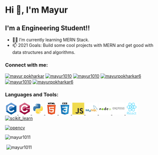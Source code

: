 <h1 align="left">Hi 👋, I'm Mayur</h1>
<h2 align="left">I'm a Engineering Student!!</h2>

- 👨‍💻 I’m currently learning MERN Stack.
- 📫 2021 Goals: Build some cool projects with MERN and get good with data structures and algorithms.

<h3 align="left">Connect with me:</h3>
<p align="left">
<a href="https://linkedin.com/in/mayur pokharkar" target="blank"><img align="center" src="https://raw.githubusercontent.com/rahuldkjain/github-profile-readme-generator/master/src/images/icons/Social/linked-in-alt.svg" alt="mayur pokharkar" height="30" width="40" /></a>
<a href="https://www.codechef.com/users/mayur1010" target="blank"><img align="center" src="https://cdn.jsdelivr.net/npm/simple-icons@3.1.0/icons/codechef.svg" alt="mayur1010" height="30" width="40" /></a>
<a href="https://www.hackerrank.com/mayur1010" target="blank"><img align="center" src="https://raw.githubusercontent.com/rahuldkjain/github-profile-readme-generator/master/src/images/icons/Social/hackerrank.svg" alt="mayur1010" height="30" width="40" /></a>
<a href="https://codeforces.com/profile/mayurpokharkar6" target="blank"><img align="center" src="https://cdn.jsdelivr.net/npm/simple-icons@3.0.1/icons/codeforces.svg" alt="mayurpokharkar6" height="30" width="40" /></a>
<a href="https://www.leetcode.com/the_4D" target="blank"><img align="center" src="https://raw.githubusercontent.com/rahuldkjain/github-profile-readme-generator/master/src/images/icons/Social/leet-code.svg" alt="mayur1010" height="30" width="40" /></a>
<a href="https://auth.geeksforgeeks.org/user/mayurpokharkar6" target="blank"><img align="center" src="https://raw.githubusercontent.com/rahuldkjain/github-profile-readme-generator/master/src/images/icons/Social/geeks-for-geeks.svg" alt="mayurpokharkar6" height="30" width="40" /></a>
</p>

<h3 align="left">Languages and Tools:</h3>
<p align="left"> <a href="https://www.cprogramming.com/" target="_blank"> <img src="https://raw.githubusercontent.com/devicons/devicon/master/icons/c/c-original.svg" alt="c" width="40" height="40"/> </a> 
<a href="https://www.w3schools.com/cpp/" target="_blank"> <img src="https://raw.githubusercontent.com/devicons/devicon/master/icons/cplusplus/cplusplus-original.svg" alt="cplusplus" width="40" height="40"/> </a> 
<a href="https://www.python.org" target="_blank"> <img src="https://raw.githubusercontent.com/devicons/devicon/master/icons/python/python-original.svg" alt="python" width="40" height="40"/> </a>
<a href="https://www.w3.org/html/" target="_blank"> <img src="https://raw.githubusercontent.com/devicons/devicon/master/icons/html5/html5-original-wordmark.svg" alt="html5" width="40" height="40"/> </a>  
<a href="https://www.w3schools.com/css/" target="_blank"> <img src="https://raw.githubusercontent.com/devicons/devicon/master/icons/css3/css3-original-wordmark.svg" alt="css3" width="40" height="40"/> </a> 
<a href="https://developer.mozilla.org/en-US/docs/Web/JavaScript" target="_blank"> <img src="https://raw.githubusercontent.com/devicons/devicon/master/icons/javascript/javascript-original.svg" alt="javascript" width="40" height="40"/> </a> 
<a href="https://www.mysql.com/" target="_blank"> <img src="https://raw.githubusercontent.com/devicons/devicon/master/icons/mysql/mysql-original-wordmark.svg" alt="mysql" width="40" height="40"/> </a> 
<a href="https://nodejs.org" target="_blank"> <img src="https://raw.githubusercontent.com/devicons/devicon/master/icons/nodejs/nodejs-original-wordmark.svg" alt="nodejs" width="40" height="40"/> </a> 
<a href="https://expressjs.com" target="_blank"> <img src="https://raw.githubusercontent.com/devicons/devicon/master/icons/express/express-original-wordmark.svg" alt="express" width="40" height="40"/> </a> 
<a href="https://reactjs.org/" target="_blank"> <img src="https://raw.githubusercontent.com/devicons/devicon/master/icons/react/react-original-wordmark.svg" alt="react" width="40" height="40"/> </a> 
<a href="https://scikit-learn.org/" target="_blank"> <img src="https://upload.wikimedia.org/wikipedia/commons/0/05/Scikit_learn_logo_small.svg" alt="scikit_learn" width="40" height="40"/> </a> </p>
<a href="https://opencv.org/" target="_blank"> <img src="https://www.vectorlogo.zone/logos/opencv/opencv-icon.svg" alt="opencv" width="40" height="40"/> </a>

<p><img align="left" src="https://github-readme-stats.vercel.app/api/top-langs?username=mayur1011&show_icons=true&locale=en&layout=compact" alt="mayur1011" /></p>

<br/>

<p>&nbsp;<img align="center" src="https://github-readme-stats.vercel.app/api?username=mayur1011&show_icons=true&locale=en" alt="mayur1011" /></p>
